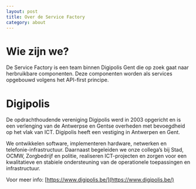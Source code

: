 ```yaml
---
layout: post                    
title: Over de Service Factory
category: about
---
```


# Wie zijn we?

De Service Factory is een team binnen Digipolis Gent die op zoek gaat naar herbruikbare componenten. Deze componenten worden als services opgebouwd volgens het API-first principe.

# Digipolis

De opdrachthoudende vereniging Digipolis werd in 2003 opgericht en is een verlenging van de Antwerpse en Gentse overheden met bevoegdheid op het vlak van ICT. Digipolis heeft een vestiging in Antwerpen en Gent.

We ontwikkelen software, implementeren hardware, netwerken en telefonie-infrastructuur. Daarnaast begeleiden we onze collega’s bij Stad, OCMW, Zorgbedrijf en politie, realiseren ICT-projecten en zorgen voor een kwalitatieve en stabiele ondersteuning van de operationele toepassingen en infrastructuur.

Voor meer info: [https://www.digipolis.be/](https://www.digipolis.be/)
